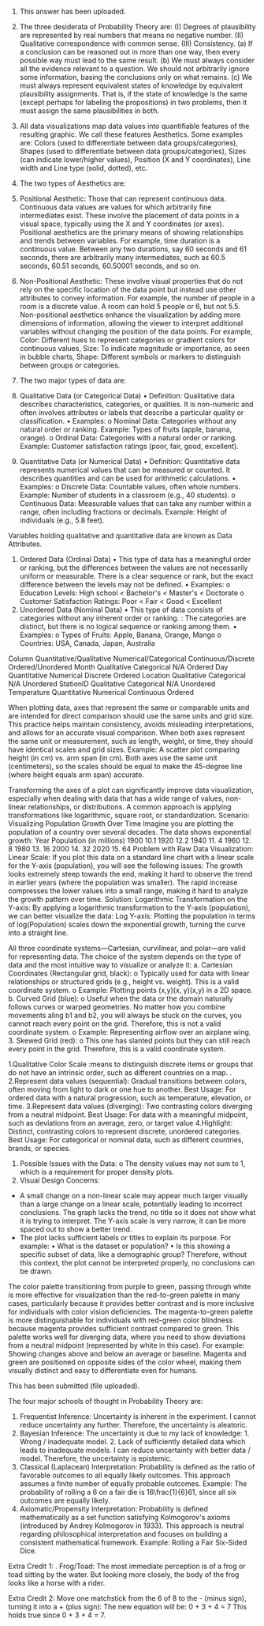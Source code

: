 1. This answer has been uploaded.   

2. The three desiderata of Probability Theory are:
(I) Degrees of plausibility are represented by real numbers that means no negative number. 
(II) Qualitative correspondence with common sense.
(III) Consistency.
(a) If a conclusion can be reasoned out in more than one way, then every possible way must lead to the same result.
(b) We must always consider all the evidence relevant to a question. We should not arbitrarily ignore some information, basing the conclusions only on what remains.
(c) We must always represent equivalent states of knowledge by equivalent plausibility assignments. That is, if the state of knowledge is the same (except perhaps for labeling the propositions) in two problems, then it must assign the same plausibilities in both.  

3. All data visualizations map data values into quantifiable features of the resulting graphic. We call these features Aesthetics. Some examples are: Colors (used to differentiate between data groups/categories), Shapes (used to differentiate between data groups/categories),  Sizes (can indicate lower/higher values), Position (X and Y coordinates), Line width and Line type (solid, dotted), etc.   

4. The two types of Aesthetics are: 
1. Positional Aesthetic: Those that can represent continuous data. Continuous data values are values for which arbitrarily fine intermediates exist. These involve the placement of data points in a visual space, typically using the X and Y coordinates (or axes). Positional aesthetics are the primary means of showing relationships and trends between variables.
For example, time duration is a continuous value. Between any two durations, say 60 seconds and 61 seconds, there are arbitrarily many intermediates, such as 60.5 seconds, 60.51 seconds, 60.50001 seconds, and so on. 
2. Non-Positional Aesthetic: These involve visual properties that do not rely on the specific location of the data point but instead use other attributes to convey information.
For example, the number of people in a room is a discrete value. A room can hold 5 people or 6, but not 5.5. Non-positional aesthetics enhance the visualization by adding more dimensions of information, allowing the viewer to interpret additional variables without changing the position of the data points. For example, Color: Different hues to represent categories or gradient colors for continuous values, Size: To indicate magnitude or importance, as seen in bubble charts, Shape: Different symbols or markers to distinguish between groups or categories.

5. The two major types of data are:
1. Qualitative Data (or Categorical Data)
•	Definition: Qualitative data describes characteristics, categories, or qualities. It is non-numeric and often involves attributes or labels that describe a particular quality or classification.
•	Examples:
o	Nominal Data: Categories without any natural order or ranking. Example: Types of fruits (apple, banana, orange).
o	Ordinal Data: Categories with a natural order or ranking. Example: Customer satisfaction ratings (poor, fair, good, excellent).
2. Quantitative Data (or Numerical Data)
•	Definition: Quantitative data represents numerical values that can be measured or counted. It describes quantities and can be used for arithmetic calculations.
•	Examples:
o	Discrete Data: Countable values, often whole numbers. Example: Number of students in a classroom (e.g., 40 students).
o	Continuous Data: Measurable values that can take any number within a range, often including fractions or decimals. Example: Height of individuals (e.g., 5.8 feet).

Variables holding qualitative and quantitative data are known as Data Attributes.  

1. Ordered Data (Ordinal Data)
•	This type of data has a meaningful order or ranking, but the differences between the values are not necessarily uniform or measurable. There is a clear sequence or rank, but the exact difference between the levels may not be defined.
•	Examples:
o	Education Levels: High school < Bachelor's < Master's < Doctorate
o	Customer Satisfaction Ratings: Poor < Fair < Good < Excellent
 2. Unordered Data (Nominal Data)
•	This type of data consists of categories without any inherent order or ranking. : The categories are distinct, but there is no logical sequence or ranking among them.
•	Examples:
o	Types of Fruits: Apple, Banana, Orange, Mango
o	Countries: USA, Canada, Japan, Australia

Column	Quantitative/Qualitative	Numerical/Categorical	Continuous/Discrete	Ordered/Unordered
Month	  Qualitative	                Categorical	              N/A	            Ordered
Day	    Quantitative	              Numerical	              Discrete	        Ordered
Location Qualitative	              Categorical	              N/A	            Unordered
StationID Qualitative	              Categorical	              N/A	            Unordered
Temperature	Quantitative	          Numerical	              Continuous	      Ordered

When plotting data, axes that represent the same or comparable units and are intended for direct comparison should use the same units and grid size. This practice helps maintain consistency, avoids misleading interpretations, and allows for an accurate visual comparison. When both axes represent the same unit or measurement, such as length, weight, or time, they should have identical scales and grid sizes. Example: A scatter plot comparing height (in cm) vs. arm span (in cm). Both axes use the same unit (centimeters), so the scales should be equal to make the 45-degree line (where height equals arm span) accurate.

Transforming the axes of a plot can significantly improve data visualization, especially when dealing with data that has a wide range of values, non-linear relationships, or distributions. A common approach is applying transformations like logarithmic, square root, or standardization. Scenario: Visualizing Population Growth Over Time
Imagine you are plotting the population of a country over several decades. The data shows exponential growth:
Year	Population (in millions)
1900	10.1
1920	12.2
1940	11.	4
1960	12.	8
1980	13.	16
2000	14.	32
2020	15.	64
Problem with Raw Data Visualization:
Linear Scale: If you plot this data on a standard line chart with a linear scale for the Y-axis (population), you will see the following issues:
The growth looks extremely steep towards the end, making it hard to observe the trend in earlier years (where the population was smaller).
The rapid increase compresses the lower values into a small range, making it hard to analyze the growth pattern over time.
Solution: Logarithmic Transformation on the Y-axis:
By applying a logarithmic transformation to the Y-axis (population), we can better visualize the data:
Log Y-axis: Plotting the population in terms of log⁡(Population) scales down the exponential growth, turning the curve into a straight line.

All three coordinate systems—Cartesian, curvilinear, and polar—are valid for representing data. The choice of the system depends on the type of data and the most intuitive way to visualize or analyze it:
a.	Cartesian Coordinates (Rectangular grid, black):
o	Typically used for data with linear relationships or structured grids (e.g., height vs. weight). This is a valid coordinate system.
o	Example: Plotting points (x,y)(x, y)(x,y) in a 2D space.
b.	Curved Grid (blue):
o	Useful when the data or the domain naturally follows curves or warped geometries. No matter how you combine movements aling b1 and b2, you will always be stuck on the curves, you cannot reach every point on the grid. Therefore, this is not a valid coordinate system.
o	Example: Representing airflow over an airplane wing.
3.	Skewed Grid (red):
o	This one has slanted points but they can still reach every point in the grid. Therefore, this is a valid coordinate system.

1.Qualitative Color Scale :means to distinguish discrete items or groups that do not have an intrinsic order, such as different countries on a map. . 2.Represent data values (sequential): Gradual transitions between colors, often moving from light to dark or one hue to another. Best Usage: For ordered data with a natural progression, such as temperature, elevation, or time. 3.Represent data values (diverging): Two contrasting colors diverging from a neutral midpoint. Best Usage: For data with a meaningful midpoint, such as deviations from an average, zero, or target value 4.Highlight: Distinct, contrasting colors to represent discrete, unordered categories. Best Usage: For categorical or nominal data, such as different countries, brands, or species.

1.	Possible Issues with the Data:
o	The density values may not sum to 1, which is a requirement for proper density plots.
2.	Visual Design Concerns:
- A small change on a non-linear scale may appear much larger visually than a large change on a linear scale, potentially leading to incorrect conclusions. The graph lacks the trend, no title so it does not show what it is trying to interpret. The Y-axis scale is very narrow, it can be more spaced out to show a better trend. 
- The plot lacks sufficient labels or titles to explain its purpose. For example:
•	What is the dataset or population?
•	Is this showing a specific subset of data, like a demographic group?
Therefore, without this context, the plot cannot be interpreted properly, no conclusions can be drawn. 

The color palette transitioning from purple to green, passing through white is more effective for visualization than the red-to-green palette in many cases, particularly because it provides better contrast and is more inclusive for individuals with color vision deficiencies. The magenta-to-green palette is more distinguishable for individuals with red-green color blindness because magenta provides sufficient contrast compared to green. This palette works well for diverging data, where you need to show deviations from a neutral midpoint (represented by white in this case). For example: Showing changes above and below an average or baseline. Magenta and green are positioned on opposite sides of the color wheel, making them visually distinct and easy to differentiate even for humans.

This has been submitted (file uploaded).

The four major schools of thought in Probability Theory are:
1. Frequentist Inference: Uncertainty is inherent in the experiment. I cannot reduce uncertainty any further. Therefore, the uncertainty is aleatoric.
2. Bayesian Inference: The uncertainty is due to my lack of knowledge: 1. Wrong / inadequate model. 2. Lack of sufficiently detailed data which leads to inadequate models. I can reduce uncertainty with better data / model. Therefore, the uncertainty is epistemic.
3. Classical (Laplacean) Interpretation: Probability is defined as the ratio of favorable outcomes to all equally likely outcomes. This approach assumes a finite number of equally probable outcomes. Example: The probability of rolling a 6 on a fair die is 16\frac{1}{6}61, since all six outcomes are equally likely.
4. Axiomatic/Propensity Interpretation: Probability is defined mathematically as a set function satisfying Kolmogorov's axioms (introduced by Andrey Kolmogorov in 1933). This approach is neutral regarding philosophical interpretation and focuses on building a consistent mathematical framework. Example: Rolling a Fair Six-Sided Dice.

Extra Credit 1: . Frog/Toad: The most immediate perception is of a frog or toad sitting by the water. But looking more closely, the body of the frog looks like a horse with a rider.  

Extra Credit 2: Move one matchstick from the 6 of 8 to the - (minus sign), turning it into a + (plus sign):
The new equation will be:
0 + 3 + 4 = 7
This holds true since 0 + 3 + 4 = 7.

